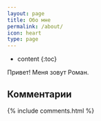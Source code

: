 ```yaml
---
layout: page
title: Обо мне
permalink: /about/
icon: heart
type: page
---
```


* content
{:toc}

Привет! Меня зовут Роман.

## Комментарии

{% include comments.html %}
